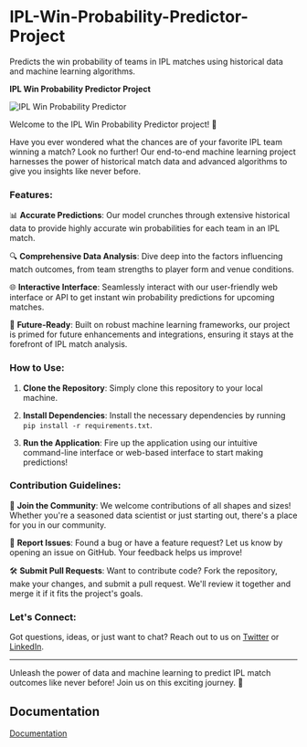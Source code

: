 # IPL-Win-Probability-Predictor-Project
Predicts the win probability of teams in IPL matches using historical data and machine learning algorithms.

**IPL Win Probability Predictor Project**

![IPL Win Probability Predictor](https://i.ytimg.com/vi/Ok_zkfWC0gI/hqdefault.jpg)

Welcome to the IPL Win Probability Predictor project! 🏏

Have you ever wondered what the chances are of your favorite IPL team winning a match? Look no further! Our end-to-end machine learning project harnesses the power of historical match data and advanced algorithms to give you insights like never before.

### Features:

📊 **Accurate Predictions**: Our model crunches through extensive historical data to provide highly accurate win probabilities for each team in an IPL match.

🔍 **Comprehensive Data Analysis**: Dive deep into the factors influencing match outcomes, from team strengths to player form and venue conditions.

🌐 **Interactive Interface**: Seamlessly interact with our user-friendly web interface or API to get instant win probability predictions for upcoming matches.

🚀 **Future-Ready**: Built on robust machine learning frameworks, our project is primed for future enhancements and integrations, ensuring it stays at the forefront of IPL match analysis.

### How to Use:

1. **Clone the Repository**: Simply clone this repository to your local machine.
   
2. **Install Dependencies**: Install the necessary dependencies by running `pip install -r requirements.txt`.
   
3. **Run the Application**: Fire up the application using our intuitive command-line interface or web-based interface to start making predictions!

### Contribution Guidelines:

🤝 **Join the Community**: We welcome contributions of all shapes and sizes! Whether you're a seasoned data scientist or just starting out, there's a place for you in our community.

🐛 **Report Issues**: Found a bug or have a feature request? Let us know by opening an issue on GitHub. Your feedback helps us improve!

🛠️ **Submit Pull Requests**: Want to contribute code? Fork the repository, make your changes, and submit a pull request. We'll review it together and merge it if it fits the project's goals.

### Let's Connect:

Got questions, ideas, or just want to chat? Reach out to us on [Twitter](https://twitter.com/anshul_sha68049) or [LinkedIn](https://www.linkedin.com/in/anshul-sharma-a15b8223b/).

---

Unleash the power of data and machine learning to predict IPL match outcomes like never before! Join us on this exciting journey. 🚀
## Documentation

[Documentation](https://drive.google.com/file/d/1EDmqxwnQYBijvPwh10gtnc_0mJAiDnsE/view?usp=sharing)

